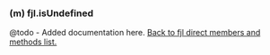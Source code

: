 ### (m) fjl.isUndefined
@todo - Added documentation here.
[Back to fjl direct members and methods list.](#members-and-methods)
